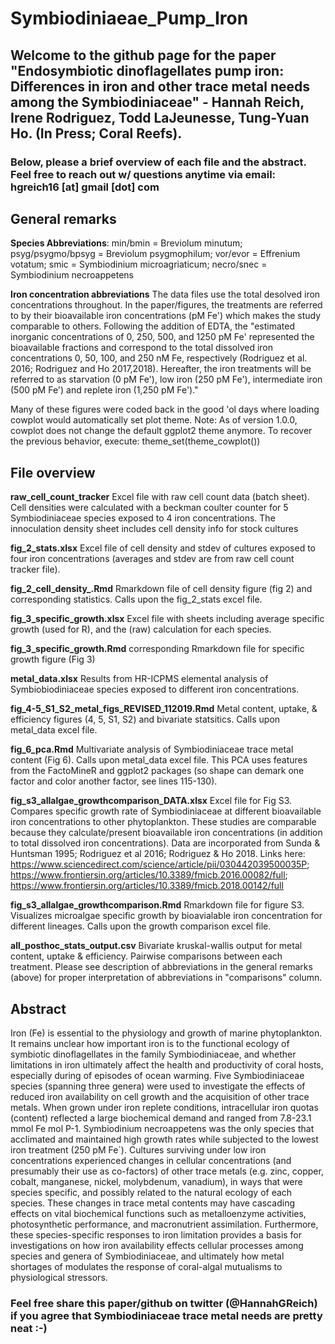 # Symbiodiniaeae_Pump_Iron

## Welcome to the github page for the paper "Endosymbiotic dinoflagellates pump iron: Differences in iron and other trace metal needs among the Symbiodiniaceae" - Hannah Reich, Irene Rodriguez, Todd LaJeunesse, Tung-Yuan Ho. (In Press; Coral Reefs). 

### Below, please a brief overview of each file and the abstract. Feel free to reach out w/ questions anytime via email: hgreich16 [at] gmail [dot] com

## General remarks 
**Species Abbreviations**: min/bmin = Breviolum minutum; psyg/psygmo/bpsyg = Breviolum psygmophilum; vor/evor = Effrenium votatum; smic = Symbiodinium microagriaticum; necro/snec = Symbiodinium necroappetens

**Iron concentration abbreviations** The data files use the total desolved iron concentrations throughout. In the paper/figures, the treatments are referred to by their bioavailable iron concentrations (pM Fe') which makes the study comparable to others. Following the addition of EDTA, the "estimated inorganic concentrations of 0, 250, 500, and 1250 pM Fe' represented the bioavailable fractions and correspond to the total dissolved iron concentrations 0, 50, 100, and 250 nM Fe, respectively (Rodriguez et al. 2016; Rodriguez and Ho 2017,2018). Hereafter, the iron treatments will be referred to as starvation (0 pM Fe'), low iron (250 pM Fe'), intermediate iron (500 pM Fe') and replete iron (1,250 pM Fe')."

Many of these figures were coded back in the good 'ol days where loading cowplot would automatically set plot theme. Note: As of version 1.0.0, cowplot does not change the default ggplot2 theme anymore. To recover the previous behavior, execute: theme_set(theme_cowplot())

## File overview
**raw_cell_count_tracker** Excel file with raw cell count data (batch sheet). Cell densities were calculated with a beckman coulter counter for 5 Symbiodiniaceae species exposed to 4 iron concentrations. The innoculation density sheet includes cell density info for stock cultures

**fig_2_stats.xlsx** Excel file of cell density and stdev of cultures exposed to four iron concentrations (averages and stdev are from raw cell count tracker file).

**fig_2_cell_density_.Rmd** Rmarkdown file of cell density figure (fig 2) and corresponding statistics. Calls upon the fig_2_stats excel file. 

**fig_3_specific_growth.xlsx** Excel file with sheets including average specific growth (used for R), and the (raw) calculation for each species. 

**fig_3_specific_growth.Rmd** corresponding Rmarkdown file for specific growth figure (Fig 3)

**metal_data.xlsx** Results from HR-ICPMS elemental analysis of Symbiobiodiniaceae species exposed to different iron concentrations.

**fig_4-5_S1_S2_metal_figs_REVISED_112019.Rmd** Metal content, uptake, & efficiency figures (4, 5, S1, S2) and bivariate statsitics. Calls upon metal_data excel file. 

**fig_6_pca.Rmd** Multivariate analysis of Symbiodiniaceae trace metal content (Fig 6). Calls upon metal_data excel file. This PCA uses features from the FactoMineR and ggplot2 packages (so shape can demark one factor and color another factor, see lines 115-130).

**fig_s3_allalgae_growthcomparison_DATA.xlsx** Excel file for Fig S3. Compares specific growth rate of Symbiodiniaceae at different bioavailable iron concentrations to other phytoplankton. These studies are comparable because they calculate/present bioavailable iron concentrations (in addition to total dissolved iron concentrations). Data are incorporated from Sunda & Huntsman 1995; Rodriguez et al 2016; Rodriguez & Ho 2018. Links here: https://www.sciencedirect.com/science/article/pii/030442039500035P; https://www.frontiersin.org/articles/10.3389/fmicb.2016.00082/full; https://www.frontiersin.org/articles/10.3389/fmicb.2018.00142/full

**fig_s3_allalgae_growthcomparison.Rmd** Rmarkdown file for figure S3. Visualizes microalgae specific growth by bioavialable iron concentration for different lineages. Calls upon the growth comparison excel file.
 
**all_posthoc_stats_output.csv** Bivariate kruskal-wallis output for metal content, uptake & efficiency. Pairwise comparisons between each treatment. Please see description of abbreviations in the general remarks (above) for proper interpretation of abbreviations in "comparisons" column.

## Abstract
Iron (Fe) is essential to the physiology and growth of marine phytoplankton. It remains
unclear how important iron is to the functional ecology of symbiotic dinoflagellates in
the family Symbiodiniaceae, and whether limitations in iron ultimately affect the health
and productivity of coral hosts, especially during of episodes of ocean warming. Five
Symbiodiniaceae species (spanning three genera) were used to investigate the effects
of reduced iron availability on cell growth and the acquisition of other trace metals.
When grown under iron replete conditions, intracellular iron quotas (content) reflected
a large biochemical demand and ranged from 7.8-23.1 mmol Fe mol P-1.
Symbiodinium necroappetens was the only species that acclimated and maintained
high growth rates while subjected to the lowest iron treatment (250 pM Fe´). Cultures
surviving under low iron concentrations experienced changes in cellular concentrations
(and presumably their use as co-factors) of other trace metals (e.g. zinc, copper,
cobalt, manganese, nickel, molybdenum, vanadium), in ways that were species
specific, and possibly related to the natural ecology of each species. These changes in
trace metal contents may have cascading effects on vital biochemical functions such
as metalloenzyme activities, photosynthetic performance, and macronutrient
assimilation. Furthermore, these species-specific responses to iron limitation provides
a basis for investigations on how iron availability effects cellular processes among
species and genera of Symbiodiniaceae, and ultimately how metal shortages of
modulates the response of coral-algal mutualisms to physiological stressors.

### Feel free share this paper/github on twitter (@HannahGReich) if you agree that Symbiodiniaceae trace metal needs are pretty neat :-)


